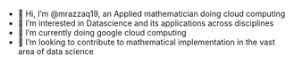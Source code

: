 - 👋 Hi, I’m @mrazzaq19, an Applied mathematician doing cloud computing
- 👀 I’m interested in Datascience and its applications across disciplines
- 🌱 I’m currently doing google cloud computing 
- 💞️ I’m looking to contribute to mathematical implementation in the vast area of data science 

<!---
mrazzaq19/mrazzaq19 is a ✨ special ✨ repository because its `README.md` (this file) appears on your GitHub profile.
You can click the Preview link to take a look at your changes.
--->

